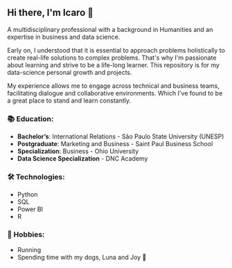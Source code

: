## Hi there, I'm Icaro 👋

A multidisciplinary professional with a background in Humanities and an expertise in business and data science. 

Early on, I understood that it is essential to approach problems holistically to create real-life solutions to complex problems.
That's why I'm passionate about learning and strive to be a life-long learner. 
This repository is for my data-science personal growth and projects. 

My experience allows me to engage across technical and business teams, facilitating dialogue and collaborative environments.
Which I've found to be a great place to stand and learn constantly.


### 📚 Education:
- **Bachelor’s**: International Relations - São Paulo State University (UNESP)
- **Postgraduate**: Marketing and Business - Saint Paul Business School
- **Specialization**: Business - Ohio University
- **Data Science Specialization** - DNC Academy

### 🛠️ Technologies:
- Python
- SQL
- Power BI
- R

### 🎯 Hobbies:
- Running
- Spending time with my dogs, Luna and Joy 🐾


<!--
**Icaro92/Icaro92** is a ✨ _special_ ✨ repository because its `README.md` (this file) appears on your GitHub profile.

Here are some ideas to get you started:

- 🔭 I’m currently working on ...
- 🌱 I’m currently learning ...
- 👯 I’m looking to collaborate on ...
- 🤔 I’m looking for help with ...
- 💬 Ask me about ...
- 📫 How to reach me: ...
- 😄 Pronouns: ...
- ⚡ Fun fact: ...
-->
